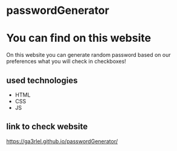 # passwordGenerator

# You can find on this website
On this website you can generate random password based on our preferences what you will check in checkboxes!

## used technologies
* HTML
* CSS
* JS

## link to check website

https://ga3rlel.github.io/passwordGenerator/
